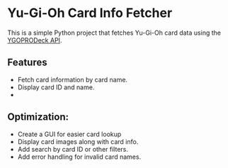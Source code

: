 
# Yu-Gi-Oh Card Info Fetcher

This is a simple Python project that fetches Yu-Gi-Oh card data using the [YGOPRODeck API](https://db.ygoprodeck.com/api-guide/).

## Features
- Fetch card information by card name.
- Display card ID and name.
- 
## Optimization:
- Create a GUI for easier card lookup
- Display card images along with card info.
- Add search by card ID or other filters.
- Add error handling for invalid card names.
